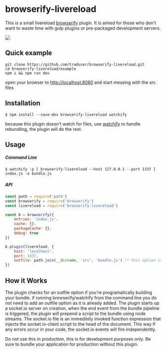 # browserify-livereload

This is a small livereload [browserify](http://browserify.org/) plugin. It is aimed for those who don't want to waste time with gulp plugins or pre-packaged development servers.

<a href="https://nodei.co/npm/browserify-livereload/"><img src="https://nodei.co/npm/browserify-livereload.png?downloads=true&downloadRank=true&stars=true"></a>

Quick example
-------------

```shell
git clone https://github.com/traducer/browserify-livereload.git
cd browserify-livereload/example
npm i && npm run dev
```

open your browser to [http://localhost:8080](http://localhost:8080) and start messing with the src files


Installation
------------
```shell
$ npm install --save-dev browserify-livereload watchify
```
because this plugin doesn't watch for files, use [watchify](https://github.com/substack/watchify) to handle rebundling, the plugin will do the rest.

Usage
-----

##### Command Line
```shell
$ watchify -p [ browserify-livereload --host 127.0.0.1 --port 1337 ] index.js -o bundle.js
```

##### API
```js
const path = require('path')
const browserify = require('browserify')
const livereload = require('browserify-livereload')

const b = browserify({
    entries: 'index.js',
    cache: {},
    packageCache: {},
    debug: true
})

b.plugin(livereload, {
    host: 'localhost',
    port: 1337,
    outfile: path.join(__dirname, 'src', 'bundle.js') /* this option is required if using API mode */
})
```

How it Works
-----------
The plugin checks for an outfile option if you're programatically building your bundle. if running browserify/watchify from the command line you do not need to add an outfile option as it is already added.
The plugin starts up a socket.io server on creation, when the end event from the bundle pipeline is triggered, the plugin will prepend a script to the bundle using node streams. The socket.io file is an immeditely invoked function expression that injects the socket.io-client script to the head of the document. This way if any errors occur in your code, the socket.io events will fire independently. 

Do not use this in production, this is for development purposes only. Be sure to bundle your application for production without this plugin. 
